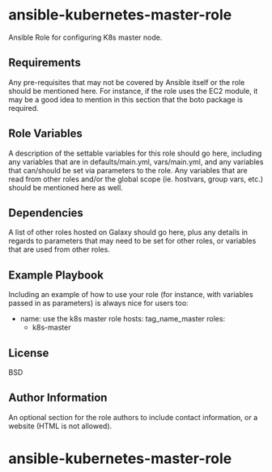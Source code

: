 ansible-kubernetes-master-role
=========

Ansible Role for configuring K8s master node.

Requirements
------------

Any pre-requisites that may not be covered by Ansible itself or the role should be mentioned here. For instance, if the role uses the EC2 module, it may be a good idea to mention in this section that the boto package is required.

Role Variables
--------------

A description of the settable variables for this role should go here, including any variables that are in defaults/main.yml, vars/main.yml, and any variables that can/should be set via parameters to the role. Any variables that are read from other roles and/or the global scope (ie. hostvars, group vars, etc.) should be mentioned here as well.

Dependencies
------------

A list of other roles hosted on Galaxy should go here, plus any details in regards to parameters that may need to be set for other roles, or variables that are used from other roles.

Example Playbook
----------------

Including an example of how to use your role (for instance, with variables passed in as parameters) is always nice for users too:

 - name: use the k8s master role
   hosts: tag_name_master
   roles:
      - k8s-master

License
-------

BSD

Author Information
------------------

An optional section for the role authors to include contact information, or a website (HTML is not allowed).
# ansible-kubernetes-master-role
